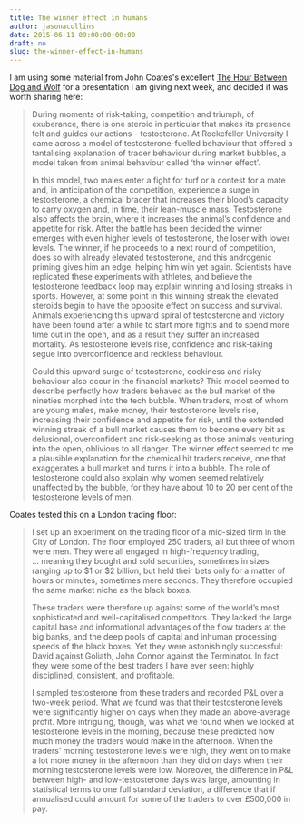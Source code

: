 ```yaml
---
title: The winner effect in humans
author: jasonacollins
date: 2015-06-11 09:00:00+00:00
draft: no
slug: the-winner-effect-in-humans
---
```


I am using some material from John Coates's excellent [The Hour Between Dog and Wolf](https://jasoncollins.blog/the-biology-of-boom-and-bust/) for a presentation I am giving next week, and decided it was worth sharing here:

>During moments of risk-taking, competition and triumph, of exuberance, there is one steroid in particular that makes its presence felt and guides our actions – testosterone. At Rockefeller University I came across a model of testosterone-fuelled behaviour that offered a tantalising explanation of trader behaviour during market bubbles, a model taken from animal behaviour called ‘the winner effect’.
>
>In this model, two males enter a fight for turf or a contest for a mate and, in anticipation of the competition, experience a surge in testosterone, a chemical bracer that increases their blood’s capacity to carry oxygen and, in time, their lean-muscle mass. Testosterone also affects the brain, where it increases the animal’s confidence and appetite for risk. After the battle has been decided the winner emerges with even higher levels of testosterone, the loser with lower levels. The winner, if he proceeds to a next round of competition, does so with already elevated testosterone, and this androgenic priming gives him an edge, helping him win yet again. Scientists have replicated these experiments with athletes, and believe the testosterone feedback loop may explain winning and losing streaks in sports. However, at some point in this winning streak the elevated steroids begin to have the opposite effect on success and survival. Animals experiencing this upward spiral of testosterone and victory have been found after a while to start more fights and to spend more time out in the open, and as a result they suffer an increased mortality. As testosterone levels rise, confidence and risk-taking segue into overconfidence and reckless behaviour.
> 
>Could this upward surge of testosterone, cockiness and risky behaviour also occur in the financial markets? This model seemed to describe perfectly how traders behaved as the bull market of the nineties morphed into the tech bubble. When traders, most of whom are young males, make money, their testosterone levels rise, increasing their confidence and appetite for risk, until the extended winning streak of a bull market causes them to become every bit as delusional, overconfident and risk-seeking as those animals venturing into the open, oblivious to all danger. The winner effect seemed to me a plausible explanation for the chemical hit traders receive, one that exaggerates a bull market and turns it into a bubble. The role of testosterone could also explain why women seemed relatively unaffected by the bubble, for they have about 10 to 20 per cent of the testosterone levels of men.

Coates tested this on a London trading floor:
 
>I set up an experiment on the trading floor of a mid-sized firm in the City of London. The floor employed 250 traders, all but three of whom were men. They were all engaged in high-frequency trading, ... meaning they bought and sold securities, sometimes in sizes ranging up to \$1 or \$2 billion, but held their bets only for a matter of hours or minutes, sometimes mere seconds. They therefore occupied the same market niche as the black boxes.
>
>These traders were therefore up against some of the world’s most sophisticated and well-capitalised competitors. They lacked the large capital base and informational advantages of the flow traders at the big banks, and the deep pools of capital and inhuman processing speeds of the black boxes. Yet they were astonishingly successful: David against Goliath, John Connor against the Terminator. In fact they were some of the best traders I have ever seen: highly disciplined, consistent, and profitable.
> 
>I sampled testosterone from these traders and recorded P&L over a two-week period. What we found was that their testosterone levels were significantly higher on days when they made an above-average profit. More intriguing, though, was what we found when we looked at testosterone levels in the morning, because these predicted how much money the traders would make in the afternoon. When the traders’ morning testosterone levels were high, they went on to make a lot more money in the afternoon than they did on days when their morning testosterone levels were low. Moreover, the difference in P&L between high- and low-testosterone days was large, amounting in statistical terms to one full standard deviation, a difference that if annualised could amount for some of the traders to over £500,000 in pay.
